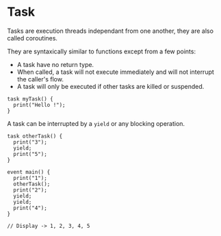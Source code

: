 # Task

Tasks are execution threads independant from one another, they are also called coroutines.

They are syntaxically similar to functions except from a few points:
* A task have no return type.
* When called, a task will not execute immediately and will not interrupt the caller's flow.
* A task will only be executed if other tasks are killed or suspended.

```grimoire
task myTask() {
  print("Hello !");
}
```
A task can be interrupted by a `yield` or any blocking operation.
```grimoire
task otherTask() {
  print("3");
  yield;
  print("5");
}

event main() {
  print("1");
  otherTask();
  print("2");
  yield;
  yield;
  print("4");
}

// Display -> 1, 2, 3, 4, 5
```